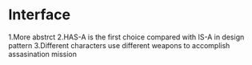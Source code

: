# Interface
1.More abstrct
2.HAS-A is the first choice compared with IS-A in design pattern
3.Different characters use different weapons to accomplish assasination mission
